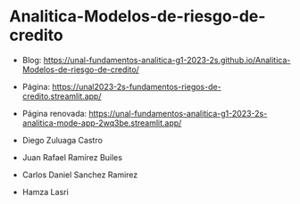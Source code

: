# Analitica-Modelos-de-riesgo-de-credito

- Blog: https://unal-fundamentos-analitica-g1-2023-2s.github.io/Analitica-Modelos-de-riesgo-de-credito/
- Página: https://unal2023-2s-fundamentos-riegos-de-credito.streamlit.app/
- Página renovada: https://unal-fundamentos-analitica-g1-2023-2s-analitica-mode-app-2wq3be.streamlit.app/


- Diego Zuluaga Castro
- Juan Rafael Ramírez Builes
- Carlos Daniel Sanchez Ramirez
- Hamza Lasri

